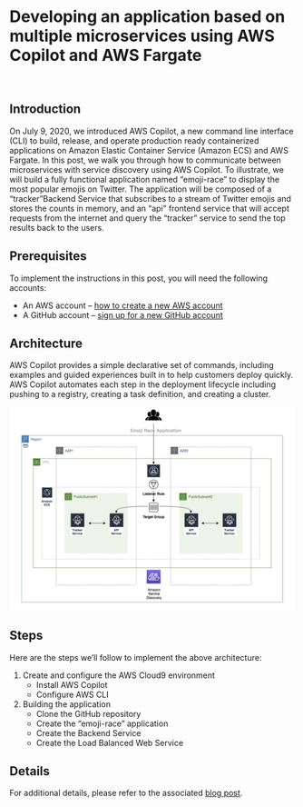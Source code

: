 # Developing an application based on multiple microservices using AWS Copilot and AWS Fargate
<br />

## Introduction
On July 9, 2020, we introduced AWS Copilot, a new command line interface (CLI) to build, release, and operate production ready containerized applications on Amazon Elastic Container Service (Amazon ECS) and AWS Fargate. In this post, we walk you through how to communicate between microservices with service discovery using  AWS Copilot.
To illustrate, we will build a fully functional application named “emoji-race” to display the most popular emojis on Twitter. The application will be composed of a “tracker”Backend Service that subscribes to a stream of Twitter emojis and stores the counts in memory, and an “api” frontend service that will accept requests from the internet and query the “tracker” service to send the top results back to the users.

## Prerequisites
To implement the instructions in this post, you will need the following accounts:

* An AWS account – [how to create a new AWS account](https://aws.amazon.com/premiumsupport/knowledge-center/create-and-activate-aws-account/)
* A GitHub account – [sign up for a new GitHub account](https://help.github.com/en/github/getting-started-with-github/signing-up-for-a-new-github-account)


## Architecture
AWS Copilot provides a simple declarative set of commands, including examples and guided experiences built in to help customers deploy quickly. AWS Copilot automates each step in the deployment lifecycle including pushing to a registry, creating a task definition, and creating a cluster.

<img width="1042" alt="architecture-screenshot" src="images/Architecture.png">


## Steps
Here are the steps we’ll follow to implement the above architecture:

1. Create and configure the AWS Cloud9 environment
    * Install AWS Copilot
    * Configure AWS CLI
2. Building the application
    * Clone the GitHub repository
    * Create the “emoji-race” application
    * Create the Backend Service
    * Create the Load Balanced Web Service

## Details
For additional details, please refer to the associated [blog post](https://aws.amazon.com/blogs/containers/developing-an-application-based-on-multiple-microservices-using-the-aws-copilot-and-aws-fargate/).
